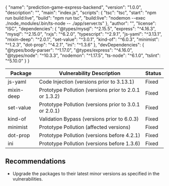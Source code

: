 {
  "name": "prediction-game-express-backend",
  "version": "1.0.0",
  "description": "",
  "main": "index.js",
  "scripts": {
    "tsc": "tsc",
    "start": "npm run build:live",
    "build": "npm run tsc",
    "build:live": "nodemon --exec ./node_modules/.bin/ts-node -- ./app/server.ts"
  },
  "author": "",
  "license": "ISC",
  "dependencies": {
    "@types/mysql": "^2.15.5",
    "express": "^4.16.3",
    "mysql": "^2.15.0",
    "rxjs": "^6.2.0",
    "typescript": "^2.9.1",
    "js-yaml": "^3.13.1",
    "mixin-deep": "^2.0.1",
    "set-value": "^3.0.1",
    "kind-of": "^6.0.3",
    "minimist": "^1.2.3",
    "dot-prop": "^4.2.1",
    "ini": "^1.3.6"
  },
  "devDependencies": {
    "@types/body-parser": "^1.17.0",
    "@types/express": "^4.16.0",
    "@types/node": "^10.3.3",
    "nodemon": "^1.17.5",
    "ts-node": "^6.1.0",
    "tslint": "^5.10.0"
  }
}

| Package        | Vulnerability Description                                                                 | Status      |
|----------------|-------------------------------------------------------------------------------------------|-------------|
| js-yaml        | Code Injection (versions prior to 3.13.1)                                               | Fixed       |
| mixin-deep     | Prototype Pollution (versions prior to 2.0.1 or 1.3.2)                                  | Fixed       |
| set-value      | Prototype Pollution (versions prior to 3.0.1 or 2.0.1)                                  | Fixed       |
| kind-of        | Validation Bypass (versions prior to 6.0.3)                                             | Fixed       |
| minimist       | Prototype Pollution (affected versions)                                                  | Fixed       |
| dot-prop       | Prototype Pollution (versions before 4.2.1)                                             | Fixed       |
| ini            | Prototype Pollution (versions before 1.3.6)                                             | Fixed       |

## Recommendations
- Upgrade the packages to their latest minor versions as specified in the vulnerabilities.
